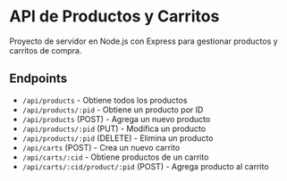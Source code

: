 # API de Productos y Carritos

Proyecto de servidor en Node.js con Express para gestionar productos y carritos de compra.


## Endpoints

- `/api/products` - Obtiene todos los productos
- `/api/products/:pid` - Obtiene un producto por ID
- `/api/products` (POST) - Agrega un nuevo producto
- `/api/products/:pid` (PUT) - Modifica un producto
- `/api/products/:pid` (DELETE) - Elimina un producto
- `/api/carts` (POST) - Crea un nuevo carrito
- `/api/carts/:cid` - Obtiene productos de un carrito
- `/api/carts/:cid/product/:pid` (POST) - Agrega producto al carrito
